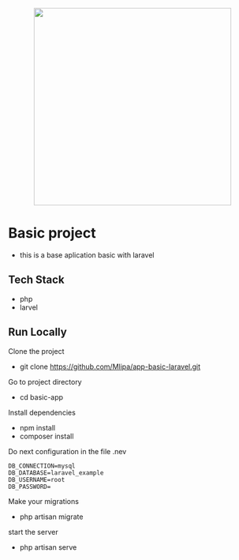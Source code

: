 <p align="center"><a href="https://laravel.com" target="_blank"><img src="https://raw.githubusercontent.com/laravel/art/master/logo-lockup/5%20SVG/2%20CMYK/1%20Full%20Color/laravel-logolockup-cmyk-red.svg" width="400"></a></p>

# Basic project

- this is a base aplication basic with laravel

## Tech Stack

- php 
- larvel

## Run Locally

Clone the project

- git clone https://github.com/Mlipa/app-basic-laravel.git

Go to project directory

- cd basic-app

Install dependencies

- npm install
- composer install

Do next configuration in the file .nev 

    DB_CONNECTION=mysql
    DB_DATABASE=laravel_example
    DB_USERNAME=root
    DB_PASSWORD=

Make your migrations

- php artisan migrate

start the server

- php artisan serve

